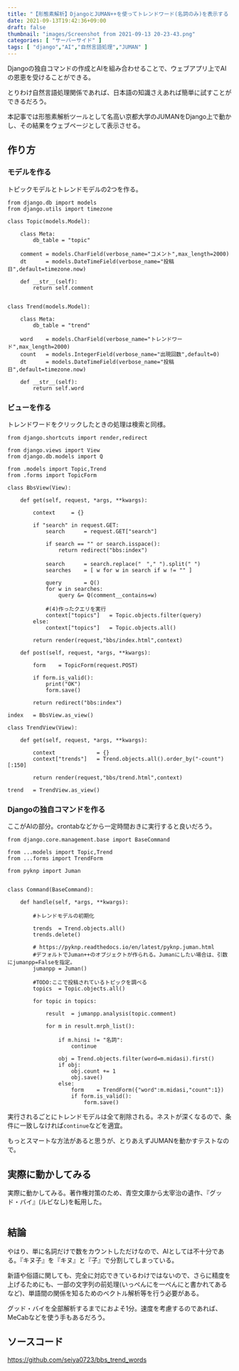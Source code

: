 ```yaml
---
title: "【形態素解析】DjangoとJUMAN++を使ってトレンドワード(名詞のみ)を表示する【定期実行で1時間以内に投稿された内容を学習などに】"
date: 2021-09-13T19:42:36+09:00
draft: false
thumbnail: "images/Screenshot from 2021-09-13 20-23-43.png"
categories: [ "サーバーサイド" ]
tags: [ "django","AI","自然言語処理","JUMAN" ]
---
```


Djangoの独自コマンドの作成とAIを組み合わせることで、ウェブアプリ上でAIの恩恵を受けることができる。

とりわけ自然言語処理関係であれば、日本語の知識さえあれば簡単に試すことができるだろう。

本記事では形態素解析ツールとして名高い京都大学のJUMANをDjango上で動かし、その結果をウェブページとして表示させる。

## 作り方

### モデルを作る

トピックモデルとトレンドモデルの2つを作る。

    from django.db import models
    from django.utils import timezone
    
    class Topic(models.Model):
    
        class Meta:
            db_table = "topic"
    
        comment = models.CharField(verbose_name="コメント",max_length=2000)
        dt      = models.DateTimeField(verbose_name="投稿日",default=timezone.now)
    
        def __str__(self):
            return self.comment
    
    
    class Trend(models.Model):
    
        class Meta:
            db_table = "trend"
    
        word    = models.CharField(verbose_name="トレンドワード",max_length=2000)
        count   = models.IntegerField(verbose_name="出現回数",default=0)
        dt      = models.DateTimeField(verbose_name="投稿日",default=timezone.now)
    
        def __str__(self):
            return self.word


### ビューを作る

トレンドワードをクリックしたときの処理は検索と同様。

    from django.shortcuts import render,redirect
    
    from django.views import View
    from django.db.models import Q
    
    from .models import Topic,Trend
    from .forms import TopicForm
    
    class BbsView(View):
    
        def get(self, request, *args, **kwargs):
    
            context     = {}
    
            if "search" in request.GET:
                search      = request.GET["search"]
    
                if search == "" or search.isspace():
                    return redirect("bbs:index")
    
                search      = search.replace("　"," ").split(" ")
                searches    = [ w for w in search if w != "" ]
    
                query       = Q() 
                for w in searches:
                    query &= Q(comment__contains=w)
    
                #(4)作ったクエリを実行
                context["topics"]   = Topic.objects.filter(query)
            else:
                context["topics"]   = Topic.objects.all()
    
            return render(request,"bbs/index.html",context)
    
        def post(self, request, *args, **kwargs):
    
            form    = TopicForm(request.POST)
    
            if form.is_valid():
                print("OK")
                form.save()
    
            return redirect("bbs:index")
    
    index   = BbsView.as_view()
    
    class TrendView(View):
    
        def get(self, request, *args, **kwargs):
    
            context             = {}
            context["trends"]   = Trend.objects.all().order_by("-count")[:150]
    
            return render(request,"bbs/trend.html",context)
    
    trend   = TrendView.as_view()
    

### Djangoの独自コマンドを作る

ここがAIの部分。crontabなどから一定時間おきに実行すると良いだろう。

    from django.core.management.base import BaseCommand
    
    from ...models import Topic,Trend
    from ...forms import TrendForm

    from pyknp import Juman
    
    
    class Command(BaseCommand):
    
        def handle(self, *args, **kwargs):
            
            #トレンドモデルの初期化
    
            trends  = Trend.objects.all()
            trends.delete()
    
            # https://pyknp.readthedocs.io/en/latest/pyknp.juman.html
            #デフォルトでJuman++のオブジェクトが作られる。Jumanにしたい場合は、引数にjumanpp=Falseを指定。
            jumanpp = Juman()
    
            #TODO:ここで投稿されているトピックを調べる
            topics  = Topic.objects.all()
    
            for topic in topics:
    
                result  = jumanpp.analysis(topic.comment)
    
                for m in result.mrph_list():
    
                    if m.hinsi != "名詞":
                        continue
    
                    obj = Trend.objects.filter(word=m.midasi).first()
                    if obj:
                        obj.count += 1
                        obj.save()
                    else:
                        form    = TrendForm({"word":m.midasi,"count":1})
                        if form.is_valid():
                            form.save()
                

実行されるごとにトレンドモデルは全て削除される。ネストが深くなるので、条件に一致しなければ`continue`などを適宜。

もっとスマートな方法があると思うが、とりあえずJUMANを動かすテストなので。

## 実際に動かしてみる

実際に動かしてみる。著作権対策のため、青空文庫から太宰治の遺作、『グッド・バイ』(ルビなし)を転用した。

<div class="img-center"><img src="/images/Screenshot from 2021-09-13 20-23-43.png" alt=""></div>

## 結論

やはり、単に名詞だけで数をカウントしただけなので、AIとしては不十分である。『キヌ子』を『キヌ』と『子』で分割してしまっている。

新語や俗語に関しても、完全に対応できているわけではないので、さらに精度を上げるためにも、一部の文字列の前処理(いっぺんにを一ぺんにと書かれてあるなど)、単語間の関係を知るためのベクトル解析等を行う必要がある。

グッド・バイを全部解析するまでにおよそ1分。速度を考慮するのであれば、MeCabなどを使う手もあるだろう。

## ソースコード

https://github.com/seiya0723/bbs_trend_words



